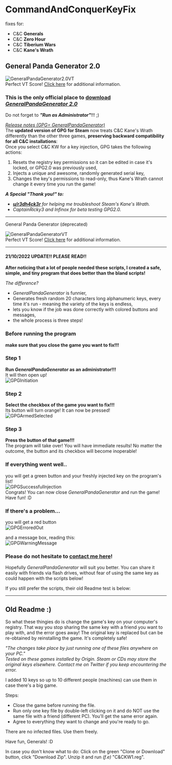 # CommandAndConquerKeyFix
fixes for:
- C&C **Generals**
- C&C **Zero Hour**
- C&C **Tiberium Wars**
- C&C **Kane's Wrath**

General Panda Generator 2.0
---
![GeneralPandaGenerator2.0VT](https://github.com/creatorpanda/CommandAndConquerSameKeyFix/blob/main/Pictures/GeneralPandaGenerator2.0VT.png)\
Perfect VT Score! [Click here](https://www.virustotal.com/gui/file/642fde255524c11656798c7542fed670a6333ad66c6a9f5ebd0aa2d721aaadc5?nocache=1) for additional information.
### This is the only official place to [download *GeneralPandaGenerator 2.0*](https://www.dropbox.com/sh/a7eykcvu5hy6i1r/AAA2epLYAuu8wAa0H1fBU8cNa?dl=0)
Do not forget to ***"Run as Administrator"***!!! ;)

<u>*Release notes (GPG= GeneralPandaGenerator)*</u>\
The **updated version of GPG for Steam** now treats C&C Kane's Wrath differently than the other three games, **preserving backward compatibility for all C&C installations**:\
Once you select C&C KW for a key injection, GPG takes the following actions:
1. Resets the registry key permissions so it can be edited in case it's locked, or GPG2.0 was previously used,
2. Injects a unique and awesome, randomly generated serial key,
3. Changes the key's permissions to read-only, thus Kane's Wrath cannot change it every time you run the game!

***A Special "Thank you!" to:***
- *[**u/r3dh4ck3r**](https://www.reddit.com/user/r3dh4ck3r/) for helping me troubleshoot Steam's Kane's Wrath.*
- *CaptainRicky3 and Infinox for beta testing GPG2.0.*

---
General Panda Generator (deprecated)

![GeneralPandaGeneratorVT](https://github.com/creatorpanda/CommandAndConquerSameKeyFix/blob/main/Pictures/GeneralPandaGeneratorVT.png)\
Perfect VT Score! [Click here](https://www.virustotal.com/gui/file/04c40f2a4ac3ea6814654dbb3073a57239145a444c39f9cfd7a3f6a385a13a45?nocache=1) for additional information.

---
#### 21/10/2022 UPDATE!! PLEASE READ!!
**After noticing that a lot of people needed these scripts, I created a safe, simple, and tiny program that does better than the bland scripts!**

*The difference?*
- *GeneralPandaGenerator* is funnier,
- Generates fresh random 20 characters long alphanumeric keys, every time it's run - meaning the variety of the keys is endless,
- lets you know if the job was done correctly with colored buttons and messages,
- the whole process is three steps!

<!--
![NODLoggoForGeneralPandaGenerator.png](https://github.com/creatorpanda/CommandAndConquerSameKeyFix/blob/main/Pictures/NODLoggoForGeneralPandaGenerator.png)
-->


### Before running the program 
**make sure that you close the game you want to fix!!!**

### Step 1
**Run *GeneralPandaGenerator* as an administrator!!!**\
It will then open up!\
![GPGInitiation](https://github.com/creatorpanda/CommandAndConquerSameKeyFix/blob/main/Pictures/GPGInitiation.png)

### Step 2
**Select the checkbox of the game you want to fix!!!**\
Its button will turn orange! It can now be pressed!\
![GPGArmedSelected](https://github.com/creatorpanda/CommandAndConquerSameKeyFix/blob/main/Pictures/GPGArmedSelected.png)

### Step 3
**Press the button of that game!!!**\
The program will take over! You will have immediate results! No matter the outcome, the button and its checkbox will become inoperable!

### If everything went well..
you will get a green button and your freshly injected key on the program's list!\
![GPGSuccessfulInjection](https://github.com/creatorpanda/CommandAndConquerSameKeyFix/blob/main/Pictures/GPGSuccessfulInjection.png)\
Congrats! You can now close *GeneralPandaGenerator* and run the game! Have fun! :D

### If there's a problem...
you will get a red button\
![GPGErroredOut](https://github.com/creatorpanda/CommandAndConquerSameKeyFix/blob/main/Pictures/GPGErroredOut.png)

and a message box, reading this:\
![GPGWarningMessage](https://github.com/creatorpanda/CommandAndConquerSameKeyFix/blob/main/Pictures/GPGWarningMessage.png)

### Please do not hesitate to [contact me here](https://twitter.com/creatorpanda)!

Hopefully  *GeneralPandaGenerator* will suit you better. You can share it easily with friends via flash drives, without fear of using the same key as could happen with the scripts below!

If you still prefer the scripts, their old Readme test is below:

---
## Old Readme :)
So what these thingies do is change the game's key on your computer's registry. That way you stop sharing the same key with a friend you want to play with, and the error goes away! The original key is replaced but can be re-obtained by reinstalling the game. It's completely safe!

*"The changes take place by just running one of these files anywhere on your PC."*\
*Tested on these games installed by Origin. Steam or CDs may store the original keys elsewhere. Contact me on Twitter if you keep encountering the error.*

I added 10 keys so up to 10 different people (machines) can use them in case there's a big game.

Steps:
- Close the game before running the file.
- Run only one key file by double-left clicking on it and do NOT use the same file with a friend (different PC).  You'll get the same error again. 
- Agree to everything they want to change and you're ready to go.

There are no infected files. Use them freely.

Have fun, Generals! :D

In case you don't know what to do: Click on the green "Clone or Download" button, click "Download Zip". Unzip it and run *(f.e)* "C&CKW1.reg".
